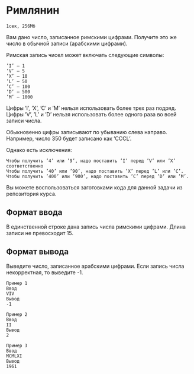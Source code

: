 # Римлянин
    1сек, 256Мб

Вам дано число, записанное римскими цифрами. Получите это же число в обычной записи (арабскими цифрами).

Римская запись чисел может включать следующие символы:

    ’I’ — 1
    ’V’ — 5
    ’X’ — 10
    ’L’ — 50
    ’C’ — 100
    ’D’ — 500
    ’M’ — 1000

Цифры ’I’, ’X’, ’C’ и ’M’ нельзя использовать более трех раз подряд. Цифры ’V’, ’L’ и ’D’ нельзя использовать более одного раза во всей записи числа.

Обыкновенно цифры записывают по убыванию слева направо. Например, число 350 будет записано как ’CCCL’.

Однако есть исключения:

    Чтобы получить ’4’ или ’9’, надо поставить ’I’ перед ’V’ или ’X’ соответственно
    Чтобы получить ’40’ или ’90’, надо поставить ’X’ перед ’L’ или ’C’.
    Чтобы получить ’400’ или ’900’, надо поставить ’C’ перед ’D’ или ’M’.

Вы можете воспользоваться заготовками кода для данной задачи из репозитория курса.

## Формат ввода
В единственной строке дана запись числа римскими цифрами. Длина записи не превосходит 15.
## Формат вывода
Выведите число, записанное арабскими цифрами. Если запись числа некорректная, то выведите -1.

    Пример 1
    Ввод
    VIV	
    Вывод
    -1

    Пример 2
    Ввод
    II
    Вывод
    2

    Пример 3
    Ввод
    MCMLXI
    Вывод
    1961
